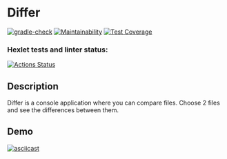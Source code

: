 # Differ
[![gradle-check](https://github.com/stasyurin/java-project-71/actions/workflows/gradle.yml/badge.svg)](https://github.com/stasyurin/java-project-71/actions/workflows/gradle.yml)
[![Maintainability](https://api.codeclimate.com/v1/badges/11e1b01d9c2e259963da/maintainability)](https://codeclimate.com/github/stasyurin/java-project-71/maintainability)
[![Test Coverage](https://api.codeclimate.com/v1/badges/11e1b01d9c2e259963da/test_coverage)](https://codeclimate.com/github/stasyurin/java-project-71/test_coverage)

### Hexlet tests and linter status:
[![Actions Status](https://github.com/stasyurin/java-project-71/workflows/hexlet-check/badge.svg)](https://github.com/stasyurin/java-project-71/actions)

## Description

Differ is a console application where you can compare files.
Choose 2 files and see the differences between them.

## Demo

[![asciicast](https://asciinema.org/a/lzqGqaWWhtPYD5z8v6Gq41lFf.svg)](https://asciinema.org/a/lzqGqaWWhtPYD5z8v6Gq41lFf)
